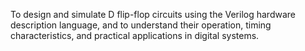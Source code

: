 To design and simulate D flip-flop circuits using the Verilog hardware description language, and to understand their operation, timing characteristics, and practical applications in digital systems.
